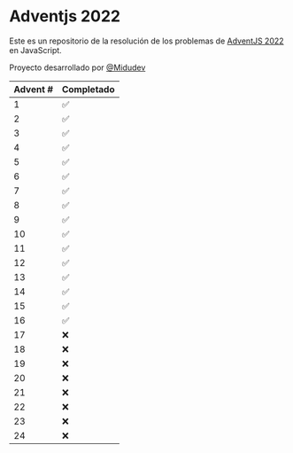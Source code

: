 # Adventjs 2022

Este es un repositorio de la resolución de los problemas de [AdventJS 2022](https://2022.adventjs.dev/) en JavaScript.

Proyecto desarrollado por [@Midudev](https://github.com/midudev/)

<div style="text-align: center;">

| Advent #  | Completado |
|--|--|
| 1 | ✅ |
| 2 | ✅ |
| 3 | ✅ |
| 4 | ✅ |
| 5 | ✅ |
| 6 | ✅ |
| 7 | ✅ |
| 8 | ✅ |
| 9 | ✅ |
| 10 | ✅ |
| 11 | ✅ |
| 12 | ✅ |
| 13 | ✅ |
| 14 | ✅ |
| 15 | ✅ |
| 16 | ✅ |
| 17 | ❌ |
| 18 | ❌ |
| 19 | ❌ |
| 20 | ❌ |
| 21 | ❌ |
| 22 | ❌ |
| 23 | ❌ |
| 24 | ❌ |

</div>